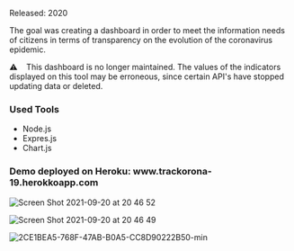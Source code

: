 Released: 2020

The goal was creating a dashboard in order to meet the information needs of citizens in terms of transparency on the evolution of the coronavirus epidemic.

⚠️ &nbsp;&nbsp; This dashboard is no longer maintained. The values of the indicators displayed on this tool may be erroneous, since certain API's have stopped updating data or deleted.

<h3>Used Tools</h3>

<ul>
  <li>Node.js</li>
  <li>Expres.js</li>
  <li>Chart.js</li>
</ul>

<h3><a>Demo deployed on Heroku: </a> www.trackorona-19.herokkoapp.com </h3>

![Screen Shot 2021-09-20 at 20 46 52](https://user-images.githubusercontent.com/61889011/134084067-cbe0fc77-0597-4fe4-a11d-f4cb372e2b13.png)

![Screen Shot 2021-09-20 at 20 46 49](https://user-images.githubusercontent.com/61889011/134084078-808cdbf8-2dae-4145-aaad-ccf61d5b11de.png)

![2CE1BEA5-768F-47AB-B0A5-CC8D90222B50-min](https://user-images.githubusercontent.com/61889011/134084746-d5020227-7ee8-4abe-ac57-2e83d8853434.jpg)



